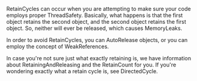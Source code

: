 

RetainCycles can occur when you are attempting to make sure your code employs proper ThreadSafety. Basically, what happens is that the first object retains the second object, and the second object retains the first object. So, neither will ever be released, which causes MemoryLeaks.

In order to avoid RetainCycles, you can AutoRelease objects, or you can employ the concept of WeakReferences.

In case you're not sure just what exactly retaining is, we have information about RetainingAndReleasing and the RetainCount for you. If you're wondering exactly what a retain cycle is, see DirectedCycle.
